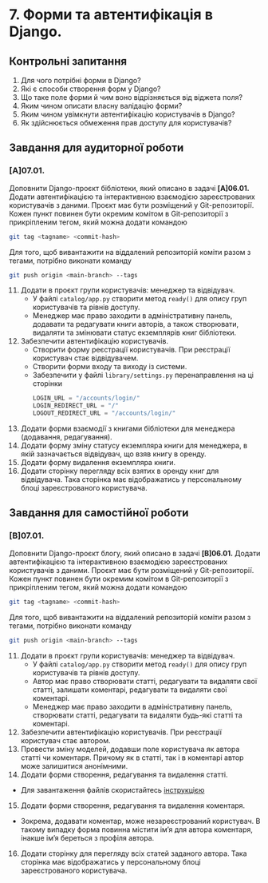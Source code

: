 # 7\. Форми та автентифікація в Django.

## Контрольні запитання 
1. Для чого потрібні форми в Django? 
2. Які є способи створення форм у Django? 
3. Що таке поле форми й чим воно відрізняється від віджета поля? 
4. Яким чином описати власну валідацію форми?
5. Яким чином увімкнути автентифікацію користувачів в Django? 
6. Як здійснюється обмеження прав доступу для користувачів? 

## Завдання для аудиторної роботи
### [A]07.01.
Доповнити Django-проєкт бібліотеки, який описано в задачі **[A]06.01.**
Додати автентифікацією та інтерактивною взаємодією зареєстрованих 
користувачів з даними. Проєкт має бути розміщений у Git-репозиторії. 
Кожен пункт повинен бути окремим комітом в Git-репозиторії з прикріпленим 
тегом, який можна додати командою
```bash
git tag <tagname> <commit-hash>
```
Для того, щоб вивантажити на віддалений репозиторій коміти разом з тегами, 
потрібно виконати команду
```bash
git push origin <main-branch> --tags
```
11. Додати в проєкт групи користувачів: менеджер та відвідувач. 
    - У файлі `catalog/app.py` створити метод `ready()` для опису груп 
      користувачів та рівнів доступу.
    - Менеджер має право заходити в адміністративну панель, додавати та 
      редагувати книги авторів, а також створювати, видаляти та змінювати 
      статус екземплярів книг бібліотеки.
12. Забезпечити автентифікацію користувачів.
    - Створити форму реєстрації користувачів. 
      При реєстрації користувач стає відвідувачем.
    - Створити форми входу та виходу із системи. 
    - Забезпечити у файлі `library/settings.py` перенаправлення на ці сторінки
        ```python
        LOGIN_URL = "/accounts/login/"
        LOGIN_REDIRECT_URL = "/"
        LOGOUT_REDIRECT_URL = "/accounts/login/"
       ```
13. Додати форми взаємодії з книгами бібліотеки для менеджера (додавання, редагування). 
14. Додати форму зміну статусу екземпляра книги для менеджера, в якій зазначається відвідувач, що взяв книгу в оренду. 
15. Додати форму видалення екземпляра книги. 
16. Додати сторінку перегляду всіх взятих в оренду книг для відвідувача. 
   Така сторінка має відображатись у персональному блоці зареєстрованого 
   користувача. 


## Завдання для самостійної роботи
### [B]07.01.
Доповнити Django-проєкт блогу, який описано в задачі **[B]06.01.**
Додати автентифікацією та інтерактивною взаємодією зареєстрованих 
користувачів з даними. Проєкт має бути розміщений у Git-репозиторії. 
Кожен пункт повинен бути окремим комітом в Git-репозиторії з прикріпленим 
тегом, який можна додати командою
```bash
git tag <tagname> <commit-hash>
```
Для того, щоб вивантажити на віддалений репозиторій коміти разом з тегами, 
потрібно виконати команду
```bash
git push origin <main-branch> --tags
```
11. Додати в проєкт групи користувачів: менеджер та відвідувач. 
    - У файлі `catalog/app.py` створити метод `ready()` для опису груп 
      користувачів та рівнів доступу.
    - Автор має право створювати статті, редагувати та видаляти свої 
      статті, залишати коментарі, редагувати та видаляти свої коментарі.
    - Менеджер має право заходити в адміністративну панель, створювати 
      статті, редагувати та видаляти будь-які статті та коментарі. 
12. Забезпечити автентифікацію користувачів. При реєстрації користувач стає автором. 
13. Провести зміну моделей, додавши поле користувача як автора статті чи 
   коментаря. Причому як в статті, так і в коментарі автор може 
   залишитися анонімними. 
14. Додати форми створення, редагування та видалення статті.
   - Для завантаження файлів скористайтесь 
     [інструкцією](https://github.com/Klevtsovskyi/web/blob/main/Info/django_file_uploads.md)
15. Додати форми створення, редагування та видалення коментаря.
   - Зокрема, додавати коментар, може незареєстрований користувач. 
     В такому випадку форма повинна містити імʼя для автора коментаря, 
     інакше імʼя береться з профіля автора. 
16. Додати сторінку для перегляду всіх статей заданого автора. Така 
    сторінка має відображатись у персональному блоці зареєстрованого користувача. 




